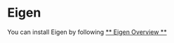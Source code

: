 # Eigen
You can install Eigen by following [** Eigen Overview  **](https://eigen.tuxfamily.org/dox/index.html)
